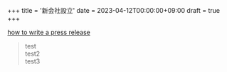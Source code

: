 +++
title = '新会社設立'
date = 2023-04-12T00:00:00+09:00
draft = true
+++

[how to write a press release](https://prowly.com/magazine/new-business-press-release/)


> test\
> test2\
> test3
